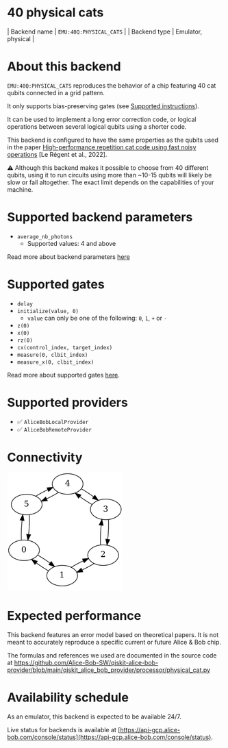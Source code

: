 # 40 physical cats

| Backend name | `EMU:40Q:PHYSICAL_CATS` |
| Backend type | Emulator, physical |

# About this backend
`EMU:40Q:PHYSICAL_CATS` reproduces the behavior of a chip featuring 40 cat qubits connected in a grid pattern.

It only supports bias-preserving gates (see [Supported instructions](../../reference/supported_instructions.md)).

It can be used to implement a long error correction code, or logical operations between several logical qubits using a shorter code.

This backend is configured to have the same properties as the qubits used in the paper [High-performance repetition cat code using fast noisy operations](https://arxiv.org/abs/2212.11927) [Le Régent et al., 2022].

⚠️ Although this backend makes it possible to choose from 40 different qubits, using it to run circuits using more than ~10-15 qubits will likely be slow or fail altogether. The exact limit depends on the capabilities of your machine.

# Supported backend parameters
- `average_nb_photons`
    - Supported values: 4 and above

Read more about backend parameters [here](../set_parameters.md)

# Supported gates
- `delay`
- `initialize(value, 0)`
    - `value` can only be one of the following: `0`, `1`, `+` or `-`
- `z(0)`
- `x(0)`
- `rz(0)`
- `cx(control_index, target_index)`
- `measure(0, clbit_index)`
- `measure_x(0, clbit_index)`

Read more about supported gates [here](../../reference/supported_instructions.md).

# Supported providers
- ✅ `AliceBobLocalProvider`
- ✅ `AliceBobRemoteProvider`

# Connectivity

![6-physical-qubits coupling map](../../media/going_further/backends/6_physical_qubits_map.png)

# Expected performance
This backend features an error model based on theoretical papers. It is not meant to accurately reproduce a specific current or future Alice & Bob chip.

The formulas and references we used are documented in the source code at https://github.com/Alice-Bob-SW/qiskit-alice-bob-provider/blob/main/qiskit_alice_bob_provider/processor/physical_cat.py

# Availability schedule
As an emulator, this backend is expected to be available 24/7.

Live status for backends is available at [https://api-gcp.alice-bob.com/console/status](https://api-gcp.alice-bob.com/console/status).